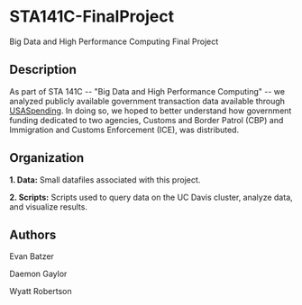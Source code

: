 # STA141C-FinalProject
Big Data and High Performance Computing Final Project

## Description
As part of STA 141C -- "Big Data and High Performance Computing" -- we analyzed publicly available government transaction data available through [USASpending](https://www.usaspending.gov/#/). In doing so, we hoped to better understand how government funding dedicated to two agencies, Customs and Border Patrol (CBP) and Immigration and Customs Enforcement (ICE), was distributed. 

## Organization
__1. Data:__ Small datafiles associated with this project.  

__2. Scripts:__ Scripts used to query data on the UC Davis cluster, analyze data, and visualize results.

## Authors
Evan Batzer 

Daemon Gaylor 

Wyatt Robertson

